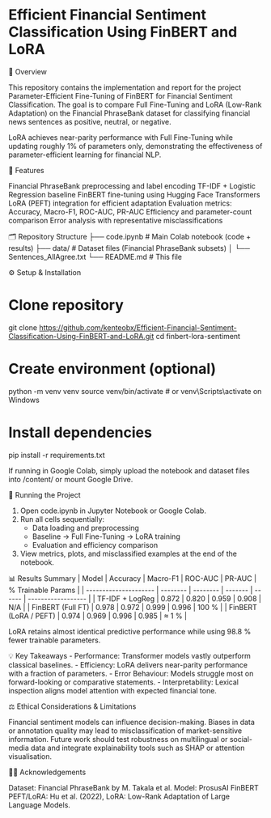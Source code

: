 # Efficient Financial Sentiment Classification Using FinBERT and LoRA
📘 Overview

This repository contains the implementation and report for the project Parameter-Efficient Fine-Tuning of FinBERT for Financial Sentiment Classification.
The goal is to compare Full Fine-Tuning and LoRA (Low-Rank Adaptation) on the Financial PhraseBank dataset for classifying financial news sentences as positive, neutral, or negative.

LoRA achieves near-parity performance with Full Fine-Tuning while updating roughly 1% of parameters only, demonstrating the effectiveness of parameter-efficient learning for financial NLP.

🧠 Features

Financial PhraseBank preprocessing and label encoding
TF-IDF + Logistic Regression baseline
FinBERT fine-tuning using Hugging Face Transformers
LoRA (PEFT) integration for efficient adaptation
Evaluation metrics: Accuracy, Macro-F1, ROC-AUC, PR-AUC
Efficiency and parameter-count comparison
Error analysis with representative misclassifications

🗂️ Repository Structure
├── code.ipynb      # Main Colab notebook (code + results)
├── data/                       # Dataset files (Financial PhraseBank subsets)
│   └── Sentences_AllAgree.txt
└── README.md                   # This file

⚙️ Setup & Installation
# Clone repository
git clone https://github.com/kenteobx/Efficient-Financial-Sentiment-Classification-Using-FinBERT-and-LoRA.git
cd finbert-lora-sentiment

# Create environment (optional)
python -m venv venv
source venv/bin/activate        # or venv\Scripts\activate on Windows

# Install dependencies
pip install -r requirements.txt

If running in Google Colab, simply upload the notebook and dataset files into /content/ or mount Google Drive.

🚀 Running the Project

1. Open code.ipynb in Jupyter Notebook or Google Colab.
2. Run all cells sequentially:
    - Data loading and preprocessing
    - Baseline → Full Fine-Tuning → LoRA training
    - Evaluation and efficiency comparison
3. View metrics, plots, and misclassified examples at the end of the notebook.


📊 Results Summary
| Model                 | Accuracy | Macro-F1 | ROC-AUC | PR-AUC | % Trainable Params |
| --------------------- | -------- | -------- | ------- | ------ | ------------------ |
| TF-IDF + LogReg       | 0.872    | 0.820    | 0.959   | 0.908  | N/A                |
| FinBERT (Full FT)     | 0.978    | 0.972    | 0.999   | 0.996  | 100 %              |
| FinBERT (LoRA / PEFT) | 0.974    | 0.969    | 0.996   | 0.985  | ≈ 1 %              |

LoRA retains almost identical predictive performance while using 98.8 % fewer trainable parameters.

💡 Key Takeaways
    - Performance: Transformer models vastly outperform classical baselines.
    - Efficiency: LoRA delivers near-parity performance with a fraction of parameters. 
    - Error Behaviour: Models struggle most on forward-looking or comparative statements.
    - Interpretability: Lexical inspection aligns model attention with expected financial tone.

⚖️ Ethical Considerations & Limitations

Financial sentiment models can influence decision-making.
Biases in data or annotation quality may lead to misclassification of market-sensitive information.
Future work should test robustness on multilingual or social-media data and integrate explainability tools such as SHAP or attention visualisation.

🧑‍💻 Acknowledgements

Dataset: Financial PhraseBank
 by M. Takala et al.
Model: ProsusAI FinBERT
PEFT/LoRA: Hu et al. (2022), LoRA: Low-Rank Adaptation of Large Language Models.

